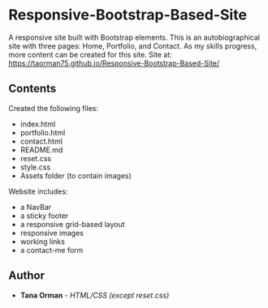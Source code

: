 # Responsive-Bootstrap-Based-Site
A responsive site built with Bootstrap elements. This is an autobiographical site with three pages: Home, Portfolio, and Contact. As my skills progress, more content can be created for this site. Site at: https://taorman75.github.io/Responsive-Bootstrap-Based-Site/

## Contents

Created the following files:
* index.html
* portfolio.html
* contact.html
* README.md
* reset.css
* style.css
* Assets folder (to contain images)

Website includes:
* a NavBar
* a sticky footer
* a responsive grid-based layout
* responsive images
* working links
* a contact-me form 

## Author

* **Tana Orman** - *HTML/CSS (except reset.css)*

